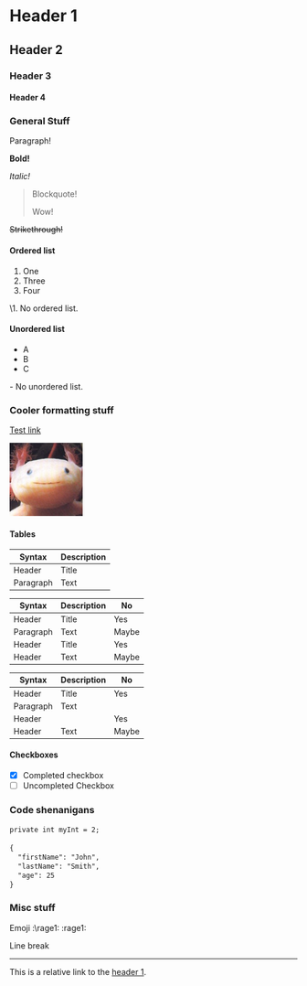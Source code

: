 # Header 1

## Header 2

### Header 3

#### Header 4

### General Stuff

Paragraph!

**Bold!**

*Italic!*

> Blockquote!
> 
> Wow!

~~Strikethrough!~~

#### Ordered list

1. One
2. Three
3. Four

\1. No ordered list.

#### Unordered list

- A
- B
- C

\- No unordered list. 

### Cooler formatting stuff

[Test link](https://www.markdownguide.org/cheat-sheet/)

![Test image](me.png)

#### Tables

| Syntax    | Description |
| --------- | ----------- |
| Header    | Title       |
| Paragraph | Text        |

| Syntax    | Description | No    |
| --------- | ----------- | ----- |
| Header    | Title       | Yes   |
| Paragraph | Text        | Maybe |
| Header    | Title       | Yes   |
| Header    | Text        | Maybe |

| Syntax    | Description | No    |
| --------- | ----------- | ----- |
| Header    | Title       | Yes   |
| Paragraph | Text        |       |
| Header    |             | Yes   |
| Header    | Text        | Maybe |

#### Checkboxes

- [x] Completed checkbox
- [ ] Uncompleted Checkbox

### Code shenanigans

```
private int myInt = 2;

{
  "firstName": "John",
  "lastName": "Smith",
  "age": 25
}
```

### Misc stuff

Emoji :\rage1: :rage1:

Line break

---

This is a relative link to the [header 1](#header-1).